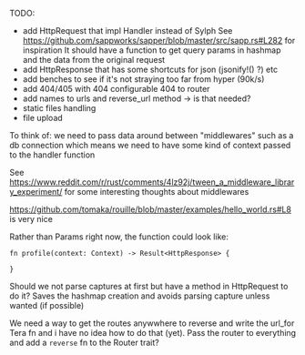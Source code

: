 TODO:

- add HttpRequest that impl Handler<HttpStream> instead of Sylph
See https://github.com/sappworks/sapper/blob/master/src/sapp.rs#L282 for inspiration
It should have a function to get query params in hashmap and the data from the original
request
- add HttpResponse that has some shortcuts for json (jsonify!() ?) etc
- add benches to see if it's not straying too far from hyper (90k/s)
- add 404/405 with 404 configurable 404 to router
- add names to urls and reverse_url method -> is that needed?
- static files handling
- file upload


To think of:
we need to pass data around between "middlewares" such as a db connection which means we need to have some kind of context passed to the handler function

See https://www.reddit.com/r/rust/comments/4lz92j/tween_a_middleware_library_experiment/ for some interesting thoughts about middlewares

https://github.com/tomaka/rouille/blob/master/examples/hello_world.rs#L8 is very nice

Rather than Params right now, the function could look like:

```
fn profile(context: Context) -> Result<HttpResponse> {

}
```

Should we not parse captures at first but have a method in HttpRequest to do it?
Saves the hashmap creation and avoids parsing capture unless wanted (if possible)

We need a way to get the routes anywwhere to reverse and write the url_for Tera fn and i have no idea how to do that (yet). Pass the router to everything and add a `reverse` fn to the Router trait?
